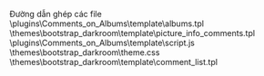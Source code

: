 Đường dẫn ghép các file <br>
\plugins\Comments_on_Albums\template\albums.tpl
\themes\bootstrap_darkroom\template\picture_info_comments.tpl
\plugins\Comments_on_Albums\template\script.js
\themes\bootstrap_darkroom\theme.css
\themes\bootstrap_darkroom\template\comment_list.tpl
